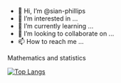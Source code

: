 - 👋 Hi, I’m @sian-phillips
- 👀 I’m interested in ...
- 🌱 I’m currently learning ...
- 💞️ I’m looking to collaborate on ...
- 📫 How to reach me ...


Mathematics and statistics 

[![Top Langs](https://github-readme-stats.vercel.app/api/top-langs/?username=sian-phillips&layout=compact)](https://github.com/anuraghazra/github-readme-stats)

<!---
sian-phillips/sian-phillips is a ✨ special ✨ repository because its `README.md` (this file) appears on your GitHub profile.
You can click the Preview link to take a look at your changes.
--->
